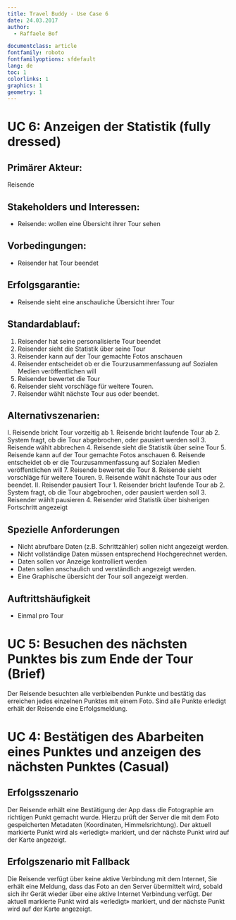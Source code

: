 ```yaml
---
title: Travel Buddy - Use Case 6
date: 24.03.2017
author:
  - Raffaele Bof

documentclass: article
fontfamily: roboto
fontfamilyoptions: sfdefault
lang: de
toc: 1
colorlinks: 1
graphics: 1
geometry: 1
---
```

# UC 6: Anzeigen der Statistik (fully dressed)
## Primärer Akteur:
Reisende
## Stakeholders und Interessen:
 - Reisende: wollen eine Übersicht ihrer Tour sehen
## Vorbedingungen:
 - Reisender hat Tour beendet
## Erfolgsgarantie:
 - Reisende sieht eine anschauliche Übersicht ihrer Tour
## Standardablauf:
 1. Reisender hat seine personalisierte Tour beendet
 2. Reisender sieht die Statistik über seine Tour
 3. Reisender kann auf der Tour gemachte Fotos anschauen
 4. Reisender entscheidet ob er die Tourzusammenfassung auf Sozialen Medien veröffentlichen will
 5. Reisender bewertet die Tour
 6. Reisender sieht vorschläge für weitere Touren.
 7. Reisender wählt nächste Tour aus oder beendet.
## Alternativszenarien:
 I. Reisende bricht Tour vorzeitig ab
    1. Reisende bricht laufende Tour ab
    2. System fragt, ob die Tour abgebrochen, oder pausiert werden soll
    3. Reisende wählt abbrechen
    4. Reisende sieht die Statistik über seine Tour
    5. Reisende kann auf der Tour gemachte Fotos anschauen
    6. Reisende entscheidet ob er die Tourzusammenfassung auf Sozialen Medien veröffentlichen will
    7. Reisende bewertet die Tour
    8. Reisende sieht vorschläge für weitere Touren.
    9. Reisende wählt nächste Tour aus oder beendet.
 II.	Reisender pausiert Tour
    1. Reisender bricht laufende Tour ab
    2. System fragt, ob die Tour abgebrochen, oder pausiert werden soll
    3. Reisender wählt pausieren
    4. Reisender wird Statistik über bisherigen Fortschritt angezeigt
## Spezielle Anforderungen
 - Nicht abrufbare Daten (z.B. Schrittzähler) sollen nicht angezeigt werden.
 - Nicht vollständige Daten müssen entsprechend Hochgerechnet werden.
 - Daten sollen vor Anzeige kontrolliert werden
 - Daten sollen anschaulich und verständlich angezeigt werden.
 - Eine Graphische übersicht der Tour soll angezeigt werden.
## Auftrittshäufigkeit
 - Einmal pro Tour
# UC 5: Besuchen des nächsten Punktes bis zum Ende der Tour (Brief)
Der Reisende besuchten alle verbleibenden Punkte und bestätig das erreichen jedes einzelnen Punktes mit einem Foto. Sind alle Punkte erledigt erhält der Reisende eine Erfolgsmeldung.
# UC 4: Bestätigen des Abarbeiten eines Punktes und anzeigen des nächsten Punktes (Casual)
## Erfolgsszenario
Der Reisende erhält eine Bestätigung der App dass die Fotographie am richtigen Punkt gemacht wurde. Hierzu prüft der Server die mit dem Foto gespeicherten Metadaten (Koordinaten, Himmelsrichtung). Der aktuell markierte Punkt wird als «erledigt» markiert, und der nächste Punkt wird auf der Karte angezeigt.
## Erfolgszenario mit Fallback
Die Reisende verfügt über keine aktive Verbindung mit dem Internet, Sie erhält eine Meldung, dass das Foto an den Server übermittelt wird, sobald sich ihr Gerät wieder über eine aktive Internet Verbindung verfügt. Der aktuell markierte Punkt wird als «erledigt» markiert, und der nächste Punkt wird auf der Karte angezeigt.

